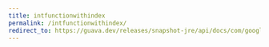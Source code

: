 ```yaml
---
title: intfunctionwithindex
permalink: /intfunctionwithindex/
redirect_to: https://guava.dev/releases/snapshot-jre/api/docs/com/google/common/collect/Streams.IntFunctionWithIndex.html
---
```

